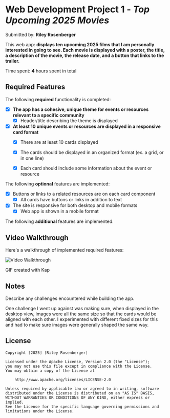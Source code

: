 # Web Development Project 1 - *Top Upcoming 2025 Movies*

Submitted by: **Riley Rosenberger**

This web app: **displays ten upcoming 2025 films that I am personally interested in going to see. Each movie is displayed with a poster, the title, a description of the movie, the release date, and a button that links to the trailer.**

Time spent: **4** hours spent in total

## Required Features

The following **required** functionality is completed:

- [x] **The app has a cohesive, unique theme for events or resources relevant to a specific community**
  - [x] Header/title describing the theme is displayed
- [x] **At least 10 unique events or resources are displayed in a responsive card format**
  - [x] There are at least 10 cards displayed 
  - [x] The cards should be displayed in an organized format (ex. a grid, or in one line)
  - [x] Each card should include some information about the event or resource


The following **optional** features are implemented:

- [x] Buttons or links to a related resources are on each card component
  - [x] All cards have buttons or links in addition to text
- [x] The site is responsive for both desktop and mobile formats
  - [x] Web app is shown in a mobile format

The following **additional** features are implemented:

## Video Walkthrough

Here's a walkthrough of implemented required features:

<img src='https://media0.giphy.com/media/v1.Y2lkPTc5MGI3NjExZ2h3YThsczRuM2wwa21oMDA2OHpubGkzZXN5YndqYWt5bGNxc3E0aCZlcD12MV9pbnRlcm5hbF9naWZfYnlfaWQmY3Q9Zw/RzjSOYKiiWsf3X9w5W/giphy.gif' title='Video Walkthrough' width='' alt='Video Walkthrough' />

<!-- Replace this with whatever GIF tool you used! -->
GIF created with Kap 

## Notes

Describe any challenges encountered while building the app.

One challenge I went up against was making sure, when displayed in the desktop view, images were all the same size so that the cards would be aligned with each other. I experimented with different fixed sizes for this and had to make sure images were generally shaped the same way.

## License

    Copyright [2025] [Riley Rosenberger]

    Licensed under the Apache License, Version 2.0 (the "License");
    you may not use this file except in compliance with the License.
    You may obtain a copy of the License at

        http://www.apache.org/licenses/LICENSE-2.0

    Unless required by applicable law or agreed to in writing, software
    distributed under the License is distributed on an "AS IS" BASIS,
    WITHOUT WARRANTIES OR CONDITIONS OF ANY KIND, either express or implied.
    See the License for the specific language governing permissions and
    limitations under the License.
